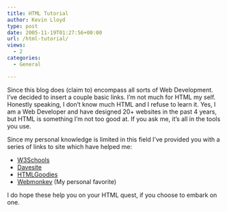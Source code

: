 ```yaml
---
title: HTML Tutorial
author: Kevin Lloyd
type: post
date: 2005-11-19T01:27:56+00:00
url: /html-tutorial/
views:
  - 2
categories:
  - General

---
```

Since this blog does (claim to) encompass all sorts of Web Development. I&#8217;ve decided to insert a couple basic links. I&#8217;m not much for HTML my self. Honestly speaking, I don&#8217;t know much HTML and I refuse to learn it. Yes, I am a Web Developer and have designed 20+ websites in the past 4 years, but HTML is something I&#8217;m not too good at. If you ask me, it&#8217;s all in the tools you use.

Since my personal knowledge is limited in this field I&#8217;ve provided you with a series of links to site which have helped me:

  * [W3Schools][1]
  * [Davesite][2]
  * [HTMLGoodies][3]
  * [Webmonkey][4] (My personal favorite)

I do hope these help you on your HTML quest, if you choose to embark on one.

 [1]: http://www.w3schools.com/html/
 [2]: http://www.davesite.com/webstation/html/
 [3]: http://www.htmlgoodies.com/
 [4]: http://hotwired.lycos.com/webmonkey/reference/html_cheatsheet/